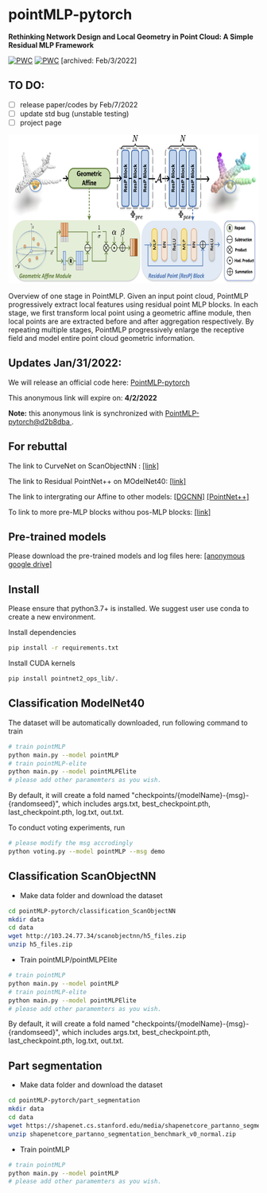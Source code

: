 # pointMLP-pytorch
__Rethinking Network Design and Local Geometry in Point Cloud: A Simple Residual MLP Framework__


[![PWC](https://img.shields.io/endpoint.svg?url=https://paperswithcode.com/badge/rethinking-network-design-and-local-geometry/3d-point-cloud-classification-on-modelnet40)](https://paperswithcode.com/sota/3d-point-cloud-classification-on-modelnet40?p=rethinking-network-design-and-local-geometry)
[![PWC](https://img.shields.io/endpoint.svg?url=https://paperswithcode.com/badge/rethinking-network-design-and-local-geometry/3d-point-cloud-classification-on-scanobjectnn)](https://paperswithcode.com/sota/3d-point-cloud-classification-on-scanobjectnn?p=rethinking-network-design-and-local-geometry)
[archived: Feb/3/2022]

## TO DO:
- [ ] release paper/codes by Feb/7/2022
- [ ] update std bug (unstable testing)
- [ ] project page

<div align="center">
  <img src="overview.png" width="650px" height="300px">
</div>

Overview of one stage in PointMLP. Given an input point cloud, PointMLP progressively extract local features using residual point MLP blocks. In each stage, we first transform local point using a geometric affine module, then local points are are extracted before and after aggregation respectively. By repeating multiple stages, PointMLP progressively enlarge the receptive field and model entire point cloud geometric information.

## Updates Jan/31/2022:

We will release an official code here: [PointMLP-pytorch](https://github.com/13952522076/pointMLP-pytorch)

This anonymous link will expire on: **4/2/2022**

**Note:** this anonymous link is synchronized with [PointMLP-pytorch@d2b8dba
](https://github.com/13952522076/pointMLP-pytorch/tree/d2b8dbaa06eb6176b222dcf2ad248f8438582026).


## For rebuttal


The link to CurveNet on ScanObjectNN : [[link]](https://drive.google.com/drive/folders/1u02_2aK6hfT3Ds81vtd4wv3n3tFGQ3bX?usp=sharing)

The link to Residual PointNet++ on MOdelNet40: [[link]](https://drive.google.com/drive/folders/1klIpv2QLTVhDWusfQCAMXq-DkYawr-yA?usp=sharing)

The link to intergrating our Affine to other models: [[DGCNN]](https://drive.google.com/drive/folders/1qDkCKVtF-QXrDceBKAvcoZ4mv9vTaYnR?usp=sharing) [[PointNet++]](https://drive.google.com/drive/folders/1jPfB_8xJjkCQfdRAsL1u6FfABpfFKEC9?usp=sharing)

To link to more pre-MLP blocks withou pos-MLP blocks: [[link]](https://drive.google.com/drive/folders/1KORIIUZmEJ3FHKPeKj-p8u9m7o5DKnmQ?usp=sharing)


## Pre-trained models

Please download the pre-trained models and log files here: [[anonymous google drive]](https://drive.google.com/drive/folders/1Jn9HNpPsrq-1XqSmOUtw4cwPMjsIiIpz?usp=sharing)


## Install
Please ensure that python3.7+ is installed. We suggest user use conda to create a new environment.

Install dependencies
```bash
pip install -r requirements.txt
```

Install CUDA kernels
```bash
pip install pointnet2_ops_lib/.
```

## Classification ModelNet40
The dataset will be automatically downloaded, run following command to train
```bash
# train pointMLP
python main.py --model pointMLP
# train pointMLP-elite
python main.py --model pointMLPElite
# please add other paramemters as you wish.
```
By default, it will create a fold named "checkpoints/{modelName}-{msg}-{randomseed}", which includes args.txt, best_checkpoint.pth, last_checkpoint.pth, log.txt, out.txt.

To conduct voting experiments, run
```bash
# please modify the msg accrodingly
python voting.py --model pointMLP --msg demo
```


## Classification ScanObjectNN

- Make data folder and download the dataset
```bash
cd pointMLP-pytorch/classification_ScanObjectNN
mkdir data
cd data
wget http://103.24.77.34/scanobjectnn/h5_files.zip
unzip h5_files.zip
```

- Train pointMLP/pointMLPElite 
```bash
# train pointMLP
python main.py --model pointMLP
# train pointMLP-elite
python main.py --model pointMLPElite
# please add other paramemters as you wish.
```
By default, it will create a fold named "checkpoints/{modelName}-{msg}-{randomseed}", which includes args.txt, best_checkpoint.pth, last_checkpoint.pth, log.txt, out.txt.


## Part segmentation

- Make data folder and download the dataset
```bash
cd pointMLP-pytorch/part_segmentation
mkdir data
cd data
wget https://shapenet.cs.stanford.edu/media/shapenetcore_partanno_segmentation_benchmark_v0_normal.zip --no-check-certificate
unzip shapenetcore_partanno_segmentation_benchmark_v0_normal.zip
```

- Train pointMLP
```bash
# train pointMLP
python main.py --model pointMLP
# please add other paramemters as you wish.
```

